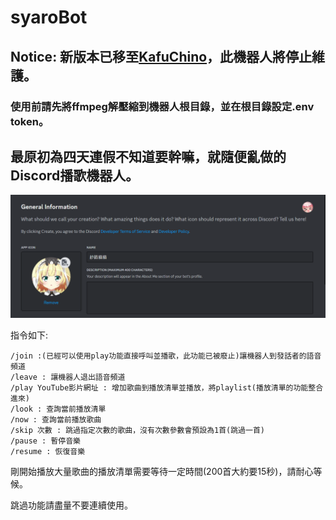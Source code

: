 # syaroBot

## Notice: 新版本已移至[KafuChino](https://github.com/peter910820/KafuChino)，此機器人將停止維護。

### 使用前請先將ffmpeg解壓縮到機器人根目錄，並在根目錄設定.env token。

## 最原初為四天連假不知道要幹嘛，就隨便亂做的Discord播歌機器人。

![img](./cover.png)

指令如下:

```
/join :(已經可以使用play功能直接呼叫並播歌，此功能已被廢止)讓機器人到發話者的語音頻道
/leave : 讓機器人退出語音頻道
/play YouTube影片網址 : 增加歌曲到播放清單並播放，將playlist(播放清單的功能整合進來)
/look : 查詢當前播放清單
/now : 查詢當前播放歌曲
/skip 次數 : 跳過指定次數的歌曲，沒有次數參數會預設為1首(跳過一首)
/pause : 暫停音樂
/resume : 恢復音樂
```

剛開始播放大量歌曲的播放清單需要等待一定時間(200首大約要15秒)，請耐心等候。

跳過功能請盡量不要連續使用。